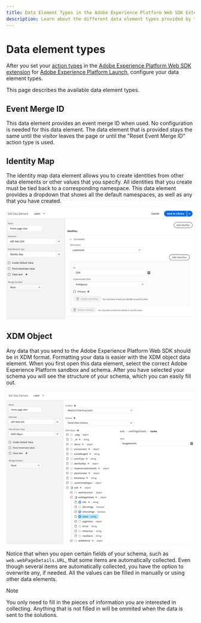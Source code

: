 ```yaml
---
title: Data Element Types in the Adobe Experience Platform Web SDK Extension
description: Learn about the different data element types provided by the Adobe Experience Platform Web SDK extension in Adobe Experience Platform Launch.
---
```


# Data element types

After you set your [action types](action-types.md) in the [Adobe Experience Platform Web SDK extension](web-sdk-extension.md) for [Adobe Experience Platform Launch](https://experienceleague.adobe.com/docs/launch.html), configure your data element types.

This page describes the available data element types.

## Event Merge ID

This data element provides an event merge ID when used. No configuration is needed for this data element. The data element that is provided stays the same until the visitor leaves the page or until the "Reset Event Merge ID" action type is used.

## Identity Map

The identity map data element allows you to create identities from other data elements or other values that you specify. All identities that you create must be tied back to a corresponding namespace. This data element provides a dropdown that shows all the default namespaces, as well as any that you have created.   

![](./assets/identity-map-data-element.png)

## XDM Object

Any data that you send to the Adobe Experience Platform Web SDK should be in XDM format. Formatting your data is easier with the XDM object data element. When you first open this data element, select the correct Adobe Experience Platform sandbox and schema. After you have selected your schema you will see the structure of your schema, which you can easily fill out.

![](./assets/XDM-object.png)

Notice that when you open certain fields of your schema, such as `web.webPageDetails.URL`, that some items are automatically collected. Even though several items are automatically collected, you have the option to overwrite any, if needed. All the values can be filled in manually or using other data elements. 

>[!NOTE]
>
>You only need to fill in the pieces of information you are interested in collecting. Anything that is not filled in will be ommited when the data is sent to the solutions. 
